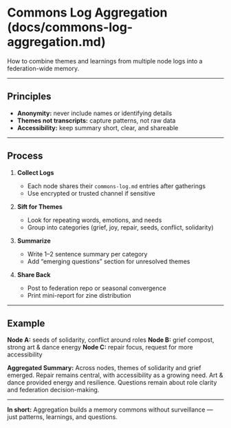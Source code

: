 # Commons Log Aggregation (docs/commons-log-aggregation.md)

How to combine themes and learnings from multiple node logs into a federation-wide memory.

---

## Principles

* **Anonymity:** never include names or identifying details
* **Themes not transcripts:** capture patterns, not raw data
* **Accessibility:** keep summary short, clear, and shareable

---

## Process

1. **Collect Logs**

   * Each node shares their `commons-log.md` entries after gatherings
   * Use encrypted or trusted channel if sensitive

2. **Sift for Themes**

   * Look for repeating words, emotions, and needs
   * Group into categories (grief, joy, repair, seeds, conflict, solidarity)

3. **Summarize**

   * Write 1–2 sentence summary per category
   * Add “emerging questions” section for unresolved themes

4. **Share Back**

   * Post to federation repo or seasonal convergence
   * Print mini-report for zine distribution

---

## Example

**Node A:** seeds of solidarity, conflict around roles
**Node B:** grief compost, strong art & dance energy
**Node C:** repair focus, request for more accessibility

**Aggregated Summary:** Across nodes, themes of solidarity and grief emerged. Repair remains central, with accessibility as a growing need. Art & dance provided energy and resilience. Questions remain about role clarity and federation decision-making.

---

**In short:** Aggregation builds a memory commons without surveillance — just patterns, learnings, and questions.
